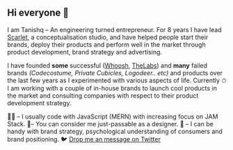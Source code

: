 ## Hi everyone 👋

I am Tanishq – An engineering turned entrepreneur. For 8 years I have lead [Scarlet](https://bescarlet.com), a conceptualisation studio, and have helped people start their brands, deploy their products and perform well in the market through product development, brand strategy and advertising.

I have founded **some** successful ([Whoosh](https://wearwhoosh.com), [TheLabs](https://thelabs.in)) and **many** failed brands _(Codecostume, Private Cubicles, Logodeer.. etc)_ and products over the last few years as I experimented with various aspects of life. Currently ⏱ I am working with a couple of in-house brands to launch cool products in the market and consulting companies with respect to their product development strategy.

👨‍💻 – I usually code with JavaScript (MERN) with increasing focus on JAM Stack.
🕺– You can consider me just-passable as a designer.
🧠 – I can be handy with brand strategy, psychological understanding of consumers and brand positioning.
🐦 [Drop me an message on Twitter](https://twitter.com/tanishqxyz)
